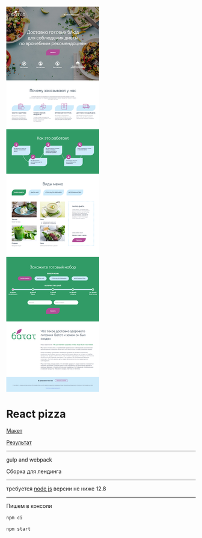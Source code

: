 ![screenshot](https://github.com/some-yummy-nick/batat/blob/master/batat.png)

# React pizza
[Макет](https://www.figma.com/file/czu2kOvTpa6fGLeBlotiyl/%D0%91%D0%B0%D1%82%D0%B0%D1%82?node-id=0%3A1)

[Результат](https://some-yummy-batat.netlify.app/)
***
gulp and webpack

Сборка для лендинга
***
требуется [node js](https://nodejs.org/ru/) версии не ниже 12.8 
***
Пишем в консоли 

```
npm ci
``` 

```
npm start
``` 

